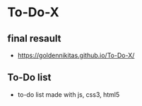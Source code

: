 # To-Do-X
## final resault
- https://goldennikitas.github.io/To-Do-X/
## To-Do list
- to-do list made with js, css3, html5
